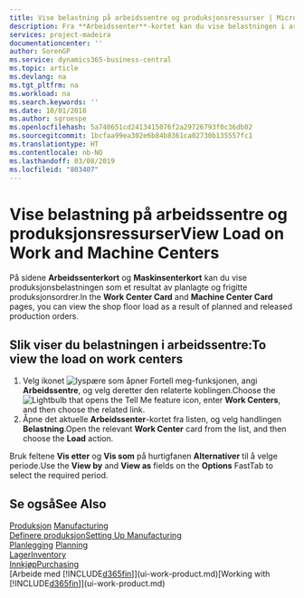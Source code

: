 ```yaml
---
title: Vise belastning på arbeidssentre og produksjonsressurser | Microsoft-dokumentasjon
description: Fra **Arbeidssenter**-kortet kan du vise belastningen i arbeidssentrene som et resultat av frigitte produksjonsordrer.
services: project-madeira
documentationcenter: ''
author: SorenGP
ms.service: dynamics365-business-central
ms.topic: article
ms.devlang: na
ms.tgt_pltfrm: na
ms.workload: na
ms.search.keywords: ''
ms.date: 10/01/2018
ms.author: sgroespe
ms.openlocfilehash: 5a740651cd2413415076f2a29726793f0c36db02
ms.sourcegitcommit: 1bcfaa99ea302e6b84b8361ca02730b135557fc1
ms.translationtype: HT
ms.contentlocale: nb-NO
ms.lasthandoff: 03/08/2019
ms.locfileid: "803407"
---
```

# <a name="view-load-on-work-and-machine-centers"></a><span data-ttu-id="4edaa-103">Vise belastning på arbeidssentre og produksjonsressurser</span><span class="sxs-lookup"><span data-stu-id="4edaa-103">View Load on Work and Machine Centers</span></span>
<span data-ttu-id="4edaa-104">På sidene **Arbeidssenterkort** og **Maskinsenterkort** kan du vise produksjonsbelastningen som et resultat av planlagte og frigitte produksjonsordrer.</span><span class="sxs-lookup"><span data-stu-id="4edaa-104">In the **Work Center Card** and **Machine Center Card** pages, you can view the shop floor load as a result of planned and released production orders.</span></span>    

## <a name="to-view-the-load-on-work-centers"></a><span data-ttu-id="4edaa-105">Slik viser du belastningen i arbeidssentre:</span><span class="sxs-lookup"><span data-stu-id="4edaa-105">To view the load on work centers</span></span>  
1.  <span data-ttu-id="4edaa-106">Velg ikonet ![lyspære som åpner Fortell meg-funksjonen](media/ui-search/search_small.png "Fortell hva du vil gjøre"), angi **Arbeidssentre**, og velg deretter den relaterte koblingen.</span><span class="sxs-lookup"><span data-stu-id="4edaa-106">Choose the ![Lightbulb that opens the Tell Me feature](media/ui-search/search_small.png "Tell me what you want to do") icon, enter **Work Centers**, and then choose the related link.</span></span>  
2.  <span data-ttu-id="4edaa-107">Åpne det aktuelle **Arbeidssenter**-kortet fra listen, og velg handlingen **Belastning**.</span><span class="sxs-lookup"><span data-stu-id="4edaa-107">Open the relevant **Work Center** card from the list, and then choose the **Load** action.</span></span>  

<span data-ttu-id="4edaa-108">Bruk feltene **Vis etter** og **Vis som** på hurtigfanen **Alternativer** til å velge periode.</span><span class="sxs-lookup"><span data-stu-id="4edaa-108">Use the **View by** and **View as** fields on the **Options** FastTab to select the required period.</span></span>  

## <a name="see-also"></a><span data-ttu-id="4edaa-109">Se også</span><span class="sxs-lookup"><span data-stu-id="4edaa-109">See Also</span></span>  
<span data-ttu-id="4edaa-110">[Produksjon](production-manage-manufacturing.md)  </span><span class="sxs-lookup"><span data-stu-id="4edaa-110">[Manufacturing](production-manage-manufacturing.md)  </span></span>  
[<span data-ttu-id="4edaa-111">Definere produksjon</span><span class="sxs-lookup"><span data-stu-id="4edaa-111">Setting Up Manufacturing</span></span>](production-configure-production-processes.md)  
<span data-ttu-id="4edaa-112">[Planlegging](production-planning.md)    </span><span class="sxs-lookup"><span data-stu-id="4edaa-112">[Planning](production-planning.md)    </span></span>  
[<span data-ttu-id="4edaa-113">Lager</span><span class="sxs-lookup"><span data-stu-id="4edaa-113">Inventory</span></span>](inventory-manage-inventory.md)  
[<span data-ttu-id="4edaa-114">Innkjøp</span><span class="sxs-lookup"><span data-stu-id="4edaa-114">Purchasing</span></span>](purchasing-manage-purchasing.md)  
<span data-ttu-id="4edaa-115">[Arbeide med [!INCLUDE[d365fin](includes/d365fin_md.md)]](ui-work-product.md)</span><span class="sxs-lookup"><span data-stu-id="4edaa-115">[Working with [!INCLUDE[d365fin](includes/d365fin_md.md)]](ui-work-product.md)</span></span>
